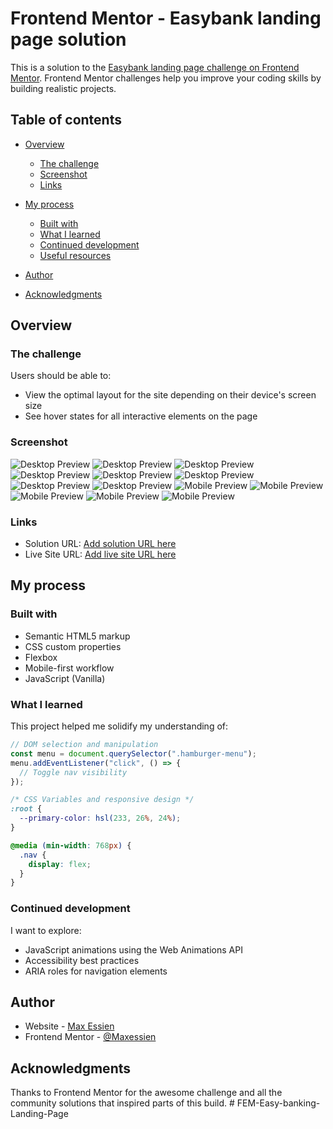 # Frontend Mentor - Easybank landing page solution

This is a solution to the [Easybank landing page challenge on Frontend Mentor](https://www.frontendmentor.io/challenges/easybank-landing-page-WaUhkoDN). Frontend Mentor challenges help you improve your coding skills by building realistic projects.

## Table of contents

* [Overview](#overview)

  * [The challenge](#the-challenge)
  * [Screenshot](#screenshot)
  * [Links](#links)
* [My process](#my-process)

  * [Built with](#built-with)
  * [What I learned](#what-i-learned)
  * [Continued development](#continued-development)
  * [Useful resources](#useful-resources)
* [Author](#author)
* [Acknowledgments](#acknowledgments)

## Overview

### The challenge

Users should be able to:

* View the optimal layout for the site depending on their device's screen size
* See hover states for all interactive elements on the page

### Screenshot

![Desktop Preview](./screenshots/desktop_screenshot_2.png)
![Desktop Preview](./screenshots/desktop_screenshot_1.png)
![Desktop Preview](./screenshots/desktop_screenshot_3.png)
![Desktop Preview](./screenshots/desktop_screenshot_4.png)
![Desktop Preview](./screenshots/desktop_screenshot_5.png)
![Desktop Preview](./screenshots/desktop_screenshot_6.png)
![Desktop Preview](./screenshots/desktop_screenshot_7.png)
![Desktop Preview](./screenshots/desktop_screenshot_8.png)
![Mobile Preview](./screenshots/mobile_screenshot_1.png)
![Mobile Preview](./screenshots/mobile_screenshot_2.png)
![Mobile Preview](./screenshots/mobile_screenshot_3.png)
![Mobile Preview](./screenshots/mobile_screenshot_4.png)
![Mobile Preview](./screenshots/mobile_screenshot_5.png)

### Links

* Solution URL: [Add solution URL here](https://your-solution-url.com)
* Live Site URL: [Add live site URL here](https://your-live-site-url.com)

## My process

### Built with

* Semantic HTML5 markup
* CSS custom properties
* Flexbox
* Mobile-first workflow
* JavaScript (Vanilla)

### What I learned

This project helped me solidify my understanding of:

```js
// DOM selection and manipulation
const menu = document.querySelector(".hamburger-menu");
menu.addEventListener("click", () => {
  // Toggle nav visibility
});
```

```css
/* CSS Variables and responsive design */
:root {
  --primary-color: hsl(233, 26%, 24%);
}

@media (min-width: 768px) {
  .nav {
    display: flex;
  }
}
```

### Continued development

I want to explore:

* JavaScript animations using the Web Animations API
* Accessibility best practices
* ARIA roles for navigation elements

## Author

* Website - [Max Essien](https://github.com/Maxessien/nav-template-demo)
* Frontend Mentor - [@Maxessien](https://www.frontendmentor.io/profile/Maxessien)

## Acknowledgments

Thanks to Frontend Mentor for the awesome challenge and all the community solutions that inspired parts of this build.
#   F E M - E a s y - b a n k i n g - L a n d i n g - P a g e  
 